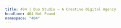 ```yaml
---
title: 404 | Duo Studio — A Creative Digital Agency
headline: 404 Not Found
namespace: "404"
---
```


